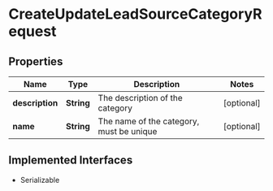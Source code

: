 

# CreateUpdateLeadSourceCategoryRequest


## Properties

| Name | Type | Description | Notes |
|------------ | ------------- | ------------- | -------------|
|**description** | **String** | The description of the category |  [optional] |
|**name** | **String** | The name of the category, must be unique |  [optional] |


## Implemented Interfaces

* Serializable

